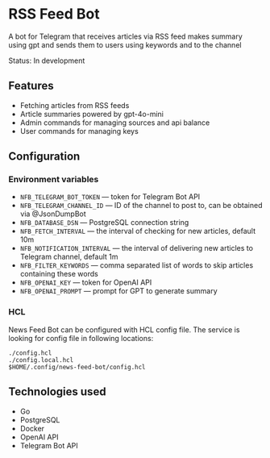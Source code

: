 # RSS Feed Bot
A bot for Telegram that receives articles via RSS feed makes summary using gpt and sends them to users using keywords and to the channel

Status: In development
## Features
- Fetching articles from RSS feeds
- Article summaries powered by gpt-4o-mini
- Admin commands for managing sources and api balance
- User commands for managing keys
## Configuration
### Environment variables
- `NFB_TELEGRAM_BOT_TOKEN` — token for Telegram Bot API
- `NFB_TELEGRAM_CHANNEL_ID` — ID of the channel to post to, can be obtained via @JsonDumpBot
- `NFB_DATABASE_DSN` — PostgreSQL connection string
- `NFB_FETCH_INTERVAL` — the interval of checking for new articles, default 10m
- `NFB_NOTIFICATION_INTERVAL` — the interval of delivering new articles to Telegram channel, default 1m
- `NFB_FILTER_KEYWORDS` — comma separated list of words to skip articles containing these words
- `NFB_OPENAI_KEY` — token for OpenAI API
- `NFB_OPENAI_PROMPT` — prompt for GPT to generate summary
### HCL
News Feed Bot can be configured with HCL config file. The service is looking for config file in following locations:

    ./config.hcl
    ./config.local.hcl
    $HOME/.config/news-feed-bot/config.hcl
## Technologies used
- Go
- PostgreSQL
- Docker
- OpenAI API
- Telegram Bot API
